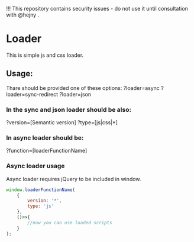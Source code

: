 !!! This repository contains security issues - do not use it until consultation with @hejny .

# Loader

This is simple js and css loader.

## Usage:

Thare should be provided one of these options:
?loader=async
?loader=sync-redirect
?loader=json

### In the sync and json loader should be also:
?version=[Semantic version]
?type=[js|css|*]

### In async loader should be:
?function=[loaderFunctionName]

### Async loader usage

Async loader requires jQuery to be included in window.

```javascript
window.loaderFunctionName(
    {
        version: '*',
        type: 'js'
    },
    ()=>{
        //now you can use loaded scripts
    }
);
```
